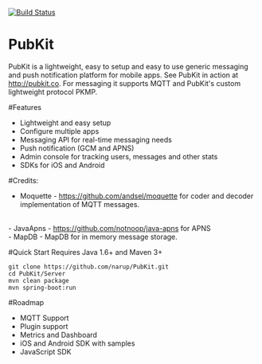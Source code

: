 [![Build Status](https://travis-ci.org/narup/PubKit.svg?branch=master)](https://travis-ci.org/narup/PubKit)

# PubKit
PubKit is a lightweight, easy to setup and easy to use generic messaging and push notification platform for mobile apps. See PubKit in action at <a href="https://pubkit.co">http://pubkit.co</a>. For messaging it supports MQTT and PubKit's custom lightweight protocol PKMP. 

#Features
* Lightweight and easy setup
* Configure multiple apps
* Messaging API for real-time messaging needs
* Push notification (GCM and APNS) 
* Admin console for tracking users, messages and other stats
* SDKs for iOS and Android

#Credits:
- Moquette - <a href="https://github.com/andsel/moquette">https://github.com/andsel/moquette</a>
for coder and decoder implementation of MQTT messages.
<br/>
- JavaApns - <a href="https://github.com/notnoop/java-apns">https://github.com/notnoop/java-apns</a> for APNS
<br>
- MapDB - MapDB for in memory message storage.

#Quick Start
Requires Java 1.6+ and Maven 3+

```
git clone https://github.com/narup/PubKit.git
cd PubKit/Server
mvn clean package
mvn spring-boot:run
```
#Roadmap
* MQTT Support
* Plugin support
* Metrics and Dashboard
* iOS and Android SDK with samples
* JavaScript SDK
